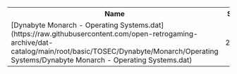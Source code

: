 <table>
<tr><th>Name</th><th>Size</th></tr>
<tr><td>
[Dynabyte Monarch - Operating Systems.dat](https://raw.githubusercontent.com/open-retrogaming-archive/dat-catalog/main/root/basic/TOSEC/Dynabyte/Monarch/Operating Systems/Dynabyte Monarch - Operating Systems.dat)
</td><td>2246</td></tr>
</table>
